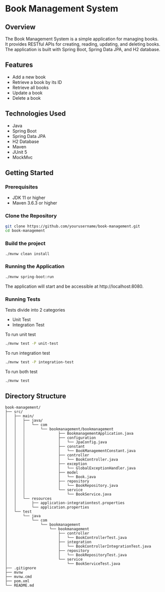 # Book Management System

## Overview

The Book Management System is a simple application for managing books. It provides RESTful APIs for creating, reading, updating, and deleting books. The application is built with Spring Boot, Spring Data JPA, and H2 database.

## Features

- Add a new book
- Retrieve a book by its ID
- Retrieve all books
- Update a book
- Delete a book

## Technologies Used

- Java
- Spring Boot
- Spring Data JPA
- H2 Database
- Maven
- JUnit 5
- MockMvc

## Getting Started

### Prerequisites

- JDK 11 or higher
- Maven 3.6.3 or higher

### Clone the Repository

```bash
git clone https://github.com/yourusername/book-management.git
cd book-management
```

### Build the project

```bash
./mvnw clean install
```

### Running the Application

```bash
./mvnw spring-boot:run
```

The application will start and be accessible at http://localhost:8080.

### Running Tests

Tests divide into 2 categories

- Unit Test
- Integration Test

To run unit test

```bash
./mvnw test -P unit-test
```

To run integration test

```bash
./mvnw test -P integration-test
```

To run both test

```bash
./mvnw test
```

## Directory Structure

```
book-management/
├── src/
│   ├── main/
│   │   ├── java/
│   │   │   └── com
│   │   │       └── bookmanagement/bookmanagement
│   │   │               ├── BookmanagementApplication.java
│   │   │               ├── configuration
│   │   │               │   └── JpaConfig.java
│   │   │               ├── constant
│   │   │               │   └── BookManagementConstant.java
│   │   │               ├── controller
│   │   │               │   └── BookController.java
│   │   │               ├── exception
│   │   │               │   └── GlobalExceptionHandler.java
│   │   │               ├── model
│   │   │               │   └── Book.java
│   │   │               ├── repository
│   │   │               │   └── BookRepository.java
│   │   │               └── service
│   │   │                   └── BookService.java
│   │   └── resources
│   │       ├── application-integrationtest.properties
│   │       └── application.properties
│   └── test
│       └── java
│           └── com
│               └── bookmanagement
│                   └── bookmanagement
│                       ├── controller
│                       │   └── BookControllerTest.java
│                       ├── integration
│                       │   └── BookControllerIntegrationTest.java
│                       ├── repository
│                       │   └── BookRepositoryTest.java
│                       └── service
│                           └── BookServiceTest.java
├── .gitignore
├── mvnw
├── mvnw.cmd
├── pom.xml
└── README.md
```
